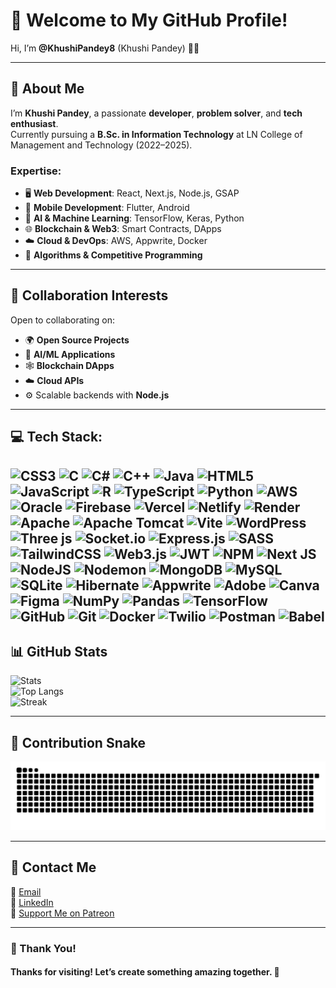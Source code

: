# 👋 Welcome to My GitHub Profile!

Hi, I’m **@KhushiPandey8** (Khushi Pandey) 👩‍💻

---

## 🌟 About Me  

I’m **Khushi Pandey**, a passionate **developer**, **problem solver**, and **tech enthusiast**.  
Currently pursuing a **B.Sc. in Information Technology** at LN College of Management and Technology (2022–2025).  

### Expertise:
- 🖥️ **Web Development**: React, Next.js, Node.js, GSAP  
- 📱 **Mobile Development**: Flutter, Android  
- 🤖 **AI & Machine Learning**: TensorFlow, Keras, Python  
- 🌐 **Blockchain & Web3**: Smart Contracts, DApps  
- ☁️ **Cloud & DevOps**: AWS, Appwrite, Docker  
- 🧮 **Algorithms & Competitive Programming**  

---    

## 💞️ Collaboration Interests

Open to collaborating on:  
- 🌍 **Open Source Projects**  
- 🧠 **AI/ML Applications**  
- 🕸️ **Blockchain DApps**  
- ☁️ **Cloud APIs**  
- ⚙️ Scalable backends with **Node.js**

---

## 💻 Tech Stack:
![CSS3](https://img.shields.io/badge/css3-%231572B6.svg?style=flat-square&logo=css3&logoColor=white) ![C](https://img.shields.io/badge/c-%2300599C.svg?style=flat-square&logo=c&logoColor=white) ![C#](https://img.shields.io/badge/c%23-%23239120.svg?style=flat-square&logo=csharp&logoColor=white) ![C++](https://img.shields.io/badge/c++-%2300599C.svg?style=flat-square&logo=c%2B%2B&logoColor=white) ![Java](https://img.shields.io/badge/java-%23ED8B00.svg?style=flat-square&logo=openjdk&logoColor=white) ![HTML5](https://img.shields.io/badge/html5-%23E34F26.svg?style=flat-square&logo=html5&logoColor=white) ![JavaScript](https://img.shields.io/badge/javascript-%23323330.svg?style=flat-square&logo=javascript&logoColor=%23F7DF1E) ![R](https://img.shields.io/badge/r-%23276DC3.svg?style=flat-square&logo=r&logoColor=white) ![TypeScript](https://img.shields.io/badge/typescript-%23007ACC.svg?style=flat-square&logo=typescript&logoColor=white) ![Python](https://img.shields.io/badge/python-3670A0?style=flat-square&logo=python&logoColor=ffdd54) ![AWS](https://img.shields.io/badge/AWS-%23FF9900.svg?style=flat-square&logo=amazon-aws&logoColor=white) ![Oracle](https://img.shields.io/badge/Oracle-F80000?style=flat-square&logo=oracle&logoColor=white) ![Firebase](https://img.shields.io/badge/firebase-%23039BE5.svg?style=flat-square&logo=firebase) ![Vercel](https://img.shields.io/badge/vercel-%23000000.svg?style=flat-square&logo=vercel&logoColor=white) ![Netlify](https://img.shields.io/badge/netlify-%23000000.svg?style=flat-square&logo=netlify&logoColor=#00C7B7) ![Render](https://img.shields.io/badge/Render-%46E3B7.svg?style=flat-square&logo=render&logoColor=white) ![Apache](https://img.shields.io/badge/apache-%23D42029.svg?style=flat-square&logo=apache&logoColor=white) ![Apache Tomcat](https://img.shields.io/badge/apache%20tomcat-%23F8DC75.svg?style=flat-square&logo=apache-tomcat&logoColor=black) ![Vite](https://img.shields.io/badge/vite-%23646CFF.svg?style=flat-square&logo=vite&logoColor=white) ![WordPress](https://img.shields.io/badge/WordPress-%23117AC9.svg?style=flat-square&logo=WordPress&logoColor=white) ![Three js](https://img.shields.io/badge/threejs-black?style=flat-square&logo=three.js&logoColor=white) ![Socket.io](https://img.shields.io/badge/Socket.io-black?style=flat-square&logo=socket.io&badgeColor=010101) ![Express.js](https://img.shields.io/badge/express.js-%23404d59.svg?style=flat-square&logo=express&logoColor=%2361DAFB) ![SASS](https://img.shields.io/badge/SASS-hotpink.svg?style=flat-square&logo=SASS&logoColor=white) ![TailwindCSS](https://img.shields.io/badge/tailwindcss-%2338B2AC.svg?style=flat-square&logo=tailwind-css&logoColor=white) ![Web3.js](https://img.shields.io/badge/web3.js-F16822?style=flat-square&logo=web3.js&logoColor=white) ![JWT](https://img.shields.io/badge/JWT-black?style=flat-square&logo=JSON%20web%20tokens) ![NPM](https://img.shields.io/badge/NPM-%23CB3837.svg?style=flat-square&logo=npm&logoColor=white) ![Next JS](https://img.shields.io/badge/Next-black?style=flat-square&logo=next.js&logoColor=white) ![NodeJS](https://img.shields.io/badge/node.js-6DA55F?style=flat-square&logo=node.js&logoColor=white) ![Nodemon](https://img.shields.io/badge/NODEMON-%23323330.svg?style=flat-square&logo=nodemon&logoColor=%BBDEAD) ![MongoDB](https://img.shields.io/badge/MongoDB-%234ea94b.svg?style=flat-square&logo=mongodb&logoColor=white) ![MySQL](https://img.shields.io/badge/mysql-4479A1.svg?style=flat-square&logo=mysql&logoColor=white) ![SQLite](https://img.shields.io/badge/sqlite-%2307405e.svg?style=flat-square&logo=sqlite&logoColor=white) ![Hibernate](https://img.shields.io/badge/Hibernate-59666C?style=flat-square&logo=Hibernate&logoColor=white) ![Appwrite](https://img.shields.io/badge/Appwrite-%23FD366E.svg?style=flat-square&logo=appwrite&logoColor=white) ![Adobe](https://img.shields.io/badge/adobe-%23FF0000.svg?style=flat-square&logo=adobe&logoColor=white) ![Canva](https://img.shields.io/badge/Canva-%2300C4CC.svg?style=flat-square&logo=Canva&logoColor=white) ![Figma](https://img.shields.io/badge/figma-%23F24E1E.svg?style=flat-square&logo=figma&logoColor=white) ![NumPy](https://img.shields.io/badge/numpy-%23013243.svg?style=flat-square&logo=numpy&logoColor=white) ![Pandas](https://img.shields.io/badge/pandas-%23150458.svg?style=flat-square&logo=pandas&logoColor=white) ![TensorFlow](https://img.shields.io/badge/TensorFlow-%23FF6F00.svg?style=flat-square&logo=TensorFlow&logoColor=white) ![GitHub](https://img.shields.io/badge/github-%23121011.svg?style=flat-square&logo=github&logoColor=white) ![Git](https://img.shields.io/badge/git-%23F05033.svg?style=flat-square&logo=git&logoColor=white) ![Docker](https://img.shields.io/badge/docker-%230db7ed.svg?style=flat-square&logo=docker&logoColor=white) ![Twilio](https://img.shields.io/badge/Twilio-F22F46?style=flat-square&logo=Twilio&logoColor=white) ![Postman](https://img.shields.io/badge/Postman-FF6C37?style=flat-square&logo=postman&logoColor=white) ![Babel](https://img.shields.io/badge/Babel-F9DC3e?style=flat-square&logo=babel&logoColor=black)
---

## 📊 GitHub Stats

![Stats](https://github-readme-stats.vercel.app/api?username=KhushiPandey8&show_icons=true&theme=tokyonight)  
![Top Langs](https://github-readme-stats.vercel.app/api/top-langs/?username=KhushiPandey8&layout=compact&theme=tokyonight)  
![Streak](https://github-readme-streak-stats.herokuapp.com/?user=KhushiPandey8&theme=tokyonight)

---

## 🐍 Contribution Snake  
<picture>
  <source media="(prefers-color-scheme: dark)" srcset="https://raw.githubusercontent.com/KhushiPandey8/KhushiPandey8/output/github-snake-dark.svg" />
  <source media="(prefers-color-scheme: light)" srcset="https://raw.githubusercontent.com/KhushiPandey8/KhushiPandey8/output/github-snake.svg" />
  <img alt="Contribution Snake" src="https://raw.githubusercontent.com/KhushiPandey8/KhushiPandey8/output/github-snake.svg" />
</picture>

---

## 💌 Contact Me

📧 [Email](mailto:xingxing8601@example.com)  
💼 [LinkedIn](https://www.linkedin.com/in/khushipandey8/)  
🤝 [Support Me on Patreon](https://www.patreon.com/KhushiPandey)

---

### 🙌 Thank You!
#### Thanks for visiting! Let’s create something amazing together. 🚀

